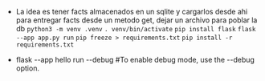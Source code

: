 - La idea es tener facts almacenados en un sqlite y cargarlos desde ahi para entregar facts desde un metodo get, dejar un archivo para poblar la db
`python3 -m venv .venv`
`. venv/bin/activate`
`pip install flask`
`flask --app app.py run`
`pip freeze > requirements.txt`
`pip install -r requirements.txt`


- flask --app hello run --debug #To enable debug mode, use the --debug option.